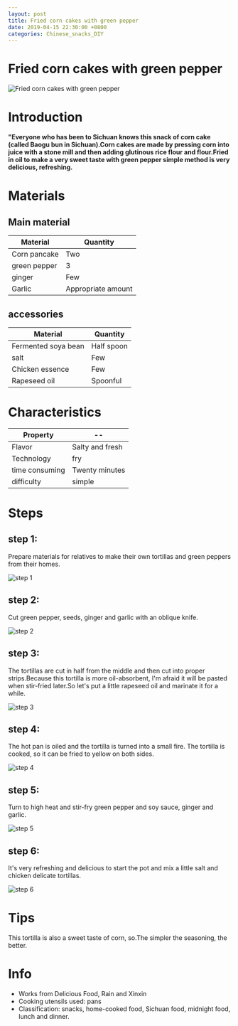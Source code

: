 ```yaml
---
layout: post
title: Fried corn cakes with green pepper
date: 2019-04-15 22:30:00 +0800
categories: Chinese_snacks_DIY
---
```


# Fried corn cakes with green pepper

![Fried corn cakes with green pepper]({{site.baseurl}}/img/406296/406296.jpg)

# Introduction

**"Everyone who has been to Sichuan knows this snack of corn cake (called Baogu bun in Sichuan).Corn cakes are made by pressing corn into juice with a stone mill and then adding glutinous rice flour and flour.Fried in oil to make a very sweet taste with green pepper simple method is very delicious, refreshing.**

# Materials


## Main material

Material|Quantity
--|--
Corn pancake|Two
green pepper|3
ginger|Few
Garlic|Appropriate amount

## accessories

Material|Quantity
--|--
Fermented soya bean|Half spoon
salt|Few
Chicken essence|Few
Rapeseed oil|Spoonful

# Characteristics

Property|--
--|--
Flavor|Salty and fresh
Technology|fry
time consuming|Twenty minutes
difficulty|simple

# Steps

## step 1:

Prepare materials for relatives to make their own tortillas and green peppers from their homes.

![step 1]({{site.baseurl}}/img/406296/1.jpg)

## step 2:

Cut green pepper, seeds, ginger and garlic with an oblique knife.

![step 2]({{site.baseurl}}/img/406296/2.jpg)

## step 3:

The tortillas are cut in half from the middle and then cut into proper strips.Because this tortilla is more oil-absorbent, I'm afraid it will be pasted when stir-fried later.So let's put a little rapeseed oil and marinate it for a while.

![step 3]({{site.baseurl}}/img/406296/3.jpg)

## step 4:

The hot pan is oiled and the tortilla is turned into a small fire. The tortilla is cooked, so it can be fried to yellow on both sides.

![step 4]({{site.baseurl}}/img/406296/4.jpg)

## step 5:

Turn to high heat and stir-fry green pepper and soy sauce, ginger and garlic.

![step 5]({{site.baseurl}}/img/406296/5.jpg)

## step 6:

It's very refreshing and delicious to start the pot and mix a little salt and chicken delicate tortillas.

![step 6]({{site.baseurl}}/img/406296/6.jpg)

# Tips

This tortilla is also a sweet taste of corn, so.The simpler the seasoning, the better.

# Info

- Works from Delicious Food, Rain and Xinxin
- Cooking utensils used: pans
- Classification: snacks, home-cooked food, Sichuan food, midnight food, lunch and dinner.